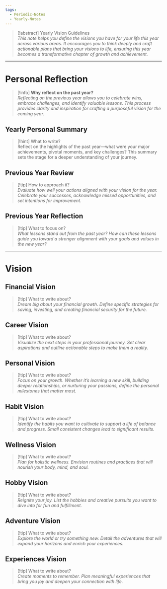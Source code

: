 ```yaml
---
tags:
  - Periodic-Notes
  - Yearly-Notes
---
```


>[!abstract] Yearly Vision Guidelines  
_This note helps you define the visions you have for your life this year across various areas. It encourages you to think deeply and craft actionable plans that bring your visions to life, ensuring this year becomes a transformative chapter of growth and achievement._

---
# Personal Reflection

>[!info] **Why reflect on the past year?**  
_Reflecting on the previous year allows you to celebrate wins, embrace challenges, and identify valuable lessons. This process provides clarity and inspiration for crafting a purposeful vision for the coming year._

## Yearly Personal Summary  

> [!hint] What to write?  
> Reflect on the highlights of the past year—what were your major achievements, pivotal moments, and key challenges? This summary sets the stage for a deeper understanding of your journey.

## Previous Year Review  

> [!tip] How to approach it?  
> _Evaluate how well your actions aligned with your vision for the year. Celebrate your successes, acknowledge missed opportunities, and set intentions for improvement._

## Previous Year Reflection  

> [!tip] What to focus on?  
> _What lessons stand out from the past year? How can these lessons guide you toward a stronger alignment with your goals and values in the new year?_

---
# Vision

## Financial Vision

>[!tip] What to write about?  
_Dream big about your financial growth. Define specific strategies for saving, investing, and creating financial security for the future._

## Career Vision

>[!tip] What to write about?  
_Visualize the next steps in your professional journey. Set clear aspirations and outline actionable steps to make them a reality._

## Personal Vision

>[!tip] What to write about?  
_Focus on your growth. Whether it’s learning a new skill, building deeper relationships, or nurturing your passions, define the personal milestones that matter most._

## Habit Vision

>[!tip] What to write about?  
_Identify the habits you want to cultivate to support a life of balance and progress. Small consistent changes lead to significant results._

## Wellness Vision

>[!tip] What to write about?  
_Plan for holistic wellness. Envision routines and practices that will nourish your body, mind, and soul._

## Hobby Vision

>[!tip] What to write about?  
_Reignite your joy. List the hobbies and creative pursuits you want to dive into for fun and fulfillment._

## Adventure Vision

>[!tip] What to write about?  
_Explore the world or try something new. Detail the adventures that will expand your horizons and enrich your experiences._

## Experiences Vision

>[!tip] What to write about?  
_Create moments to remember. Plan meaningful experiences that bring you joy and deepen your connection with life._
